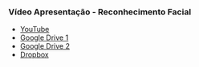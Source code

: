
### Vídeo Apresentação - Reconhecimento Facial

- [YouTube](https://youtu.be/8UCFnQaTW2I)
- [Google Drive 1](https://drive.google.com/file/d/1LPjr3SSmSML4RMoHL4mdqi0-4_Zy4aBm/view?usp=sharing)
- [Google Drive 2](https://drive.google.com/file/d/13ZNQXXgtcvoHGzAYoKyaVPx3aeH5BouS/view?usp=drivesdk)
- [Dropbox](https://www.dropbox.com/scl/fi/47zsgars60inns00oa2hg/V-deo-Apresenta-o-Reconhecimento-Facial.mp4?rlkey=tnlj54ce6wxphf02u09lvsrqj&st=wnohd6n4&dl=0)
